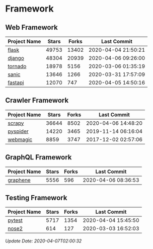 # Framework

## Web Framework

| Project Name | Stars | Forks | Last Commit |
| ------------ | ----- | ----- | ----------- |
| [flask](https://github.com/pallets/flask) | 49753 | 13402 | 2020-04-04 21:50:21 |
| [django](https://github.com/django/django) | 48304 | 20939 | 2020-04-06 09:26:00 |
| [tornado](https://github.com/tornadoweb/tornado) | 18978 | 5156 | 2020-03-06 01:35:19 |
| [sanic](https://github.com/huge-success/sanic) | 13646 | 1266 | 2020-03-31 17:57:09 |
| [fastapi](https://github.com/tiangolo/fastapi) | 12070 | 747 | 2020-04-05 14:50:16 |

## Crawler Framework

| Project Name | Stars | Forks | Last Commit |
| ------------ | ----- | ----- | ----------- |
| [scrapy](https://github.com/scrapy/scrapy) | 36644 | 8502 | 2020-04-06 14:48:20 |
| [pyspider](https://github.com/binux/pyspider) | 14220 | 3465 | 2019-11-14 06:16:04 |
| [webmagic](https://github.com/code4craft/webmagic) | 8859 | 3747 | 2017-12-02 02:57:06 |

## GraphQL Framework

| Project Name | Stars | Forks | Last Commit |
| ------------ | ----- | ----- | ----------- |
| [graphene](https://github.com/graphql-python/graphene) | 5556 | 596 | 2020-04-06 08:36:53 |

## Testing Framework

| Project Name | Stars | Forks | Last Commit |
| ------------ | ----- | ----- | ----------- |
| [pytest](https://github.com/pytest-dev/pytest) | 5717 | 1354 | 2020-04-04 15:45:50 |
| [nose2](https://github.com/nose-devs/nose2) | 614 | 127 | 2020-03-03 16:52:03 |

*Update Date: 2020-04-07T02:00:32*